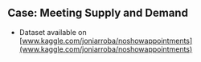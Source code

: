 ## Case: Meeting Supply and Demand

*   Dataset available on [www.kaggle.com/joniarroba/noshowappointments](www.kaggle.com/joniarroba/noshowappointments)